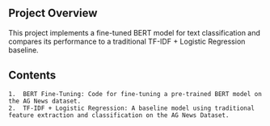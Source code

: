 ## Project Overview

This project implements a fine-tuned BERT model for text classification and compares its performance to a traditional TF-IDF + Logistic Regression baseline.

## Contents

	1.	BERT Fine-Tuning: Code for fine-tuning a pre-trained BERT model on the AG News dataset.
	2.	TF-IDF + Logistic Regression: A baseline model using traditional feature extraction and classification on the AG News Dataset.
